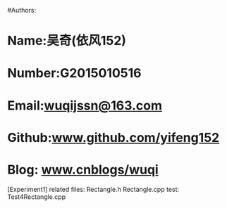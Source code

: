 #Authors:
#    Name:吴奇(依风152)  
#	 Number:G2015010516
#    Email:wuqijssn@163.com 
#	 Github:www.github.com/yifeng152
#	 Blog:  www.cnblogs/wuqi


[Experiment1]
related files: Rectangle.h Rectangle.cpp
test:		   Test4Rectangle.cpp
